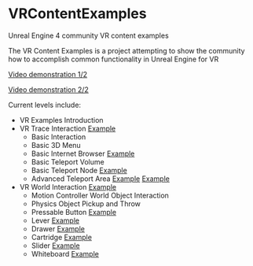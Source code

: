 # VRContentExamples
Unreal Engine 4 community VR content examples

The VR Content Examples is a project attempting to show the community how to accomplish common functionality in Unreal Engine for VR

[Video demonstration 1/2](https://youtu.be/YYH2qjzpZGo)

[Video demonstration 2/2](https://www.youtube.com/watch?v=1vhNIBwrufk)

Current levels include:

* VR Examples Introduction
* VR Trace Interaction [Example](https://www.youtube.com/watch?v=ieBVoEPCagk)
  * Basic Interaction
  * Basic 3D Menu
  * Basic Internet Browser [Example](https://www.youtube.com/watch?v=0Di6ziu4Qfw)
  * Basic Teleport Volume 
  * Basic Teleport Node [Example](https://www.youtube.com/watch?v=MWE4s2aWQ0g)
  * Advanced Teleport Area [Example](https://www.youtube.com/watch?v=GhuxRm6QMD4) [Example](https://www.youtube.com/watch?v=F--uCN9mkZE)
* VR World Interaction [Example](https://www.youtube.com/watch?v=6MWGr3iMdZ8)
  * Motion Controller World Object Interaction
  * Physics Object Pickup and Throw
  * Pressable Button [Example](https://www.youtube.com/watch?v=dXN8d21qCAs)
  * Lever [Example](https://www.youtube.com/watch?v=y0d9UUkw2888)
  * Drawer [Example](https://www.youtube.com/watch?v=WYUFGFBswIQ)
  * Cartridge [Example](https://www.youtube.com/watch?v=MPO5k0P1xMI)
  * Slider [Example](https://www.youtube.com/watch?v=68ygjJRCuKY)
  * Whiteboard [Example](https://www.youtube.com/watch?v=uQZNOFr1fKo)
